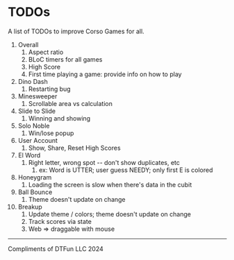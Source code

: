 # TODOs

A list of TODOs to improve Corso Games for all.

1. Overall
    1. Aspect ratio
    2. BLoC timers for all games
    3. High Score
    4. First time playing a game: provide info on how to play
2. Dino Dash
    1. Restarting bug
3. Minesweeper
    1. Scrollable area vs calculation
4. Slide to Slide
    1. Winning and showing
5. Solo Noble
    1. Win/lose popup
6. User Account
    1. Show, Share, Reset High Scores
7. El Word
    1. Right letter, wrong spot -- don't show duplicates, etc
        1. ex: Word is UTTER; user guess NEEDY; only first E is colored
8. Honeygram
    1. Loading the screen is slow when there's data in the cubit
9. Ball Bounce
    1. Theme doesn't update on change
10. Breakup
    1. Update theme / colors; theme doesn't update on change
    2. Track scores via state
    3. Web => draggable with mouse

---

Compliments of DTFun LLC 2024